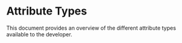 # Attribute Types

This document provides an overview of the different attribute types available to the developer.


